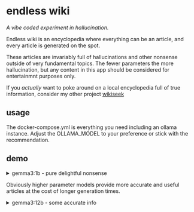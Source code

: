 # endless wiki

_A vibe coded experiment in hallucination._

Endless wiki is an encyclopedia where everything can be an article, and every article is generated on the spot. 

These articles are invariably full of hallucinations and other nonsense outside of very fundamental topics. The fewer parameters the more hallucination, but any content in this app should be considered for entertainmnt purposes only.

If you _actually_ want to poke around on a local encyclopedia full of true information, consider my other project [wikiseek](https://github.com/XanderStrike/wikiseek)

## usage

The docker-compose.yml is everything you need including an ollama instance. Adjust the OLLAMA_MODEL to your preference or stick with the recommendation.

## demo

<details>
  <summary>gemma3:1b - pure delightful nonsense</summary>

https://github.com/user-attachments/assets/158e028f-0a7d-4fa6-8c75-4163d0bb9f82

</details>

Obviously higher parameter models provide more accurate and useful articles at the cost of longer generation times.

<details>
  <summary>gemma3:12b - some accurate info</summary>


https://github.com/user-attachments/assets/e2e12017-2015-4d2b-ae2e-709b637866a0

  
</details>
